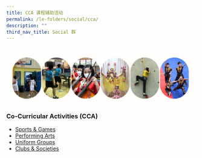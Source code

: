 ```yaml
---
title: CCA 课程辅助活动
permalink: /le-folders/social/cca/
description: ""
third_nav_title: Social 群
---
```

![](/images/cca%20banner.jpg)



### Co-Curricular Activities (CCA)


* [Sports &amp; Games](https://poiching.moe.edu.sg/cca/Sports-and-Games/badminton/)
* [Performing Arts](https://poiching.moe.edu.sg/cca/Performing-Arts/brass-band/)
* [Uniform Groups](https://poiching.moe.edu.sg/cca/Uniformed-Groups/brownies/)
* [Clubs &amp; Societies](https://poiching.moe.edu.sg/cca/Clubs-and-Societies/science-club/)